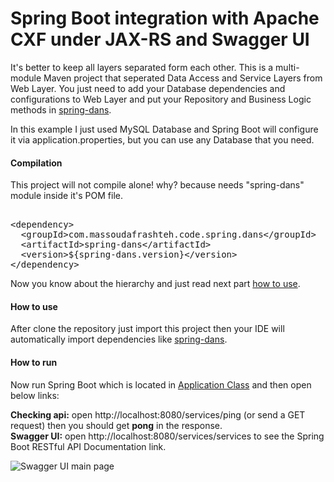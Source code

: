 # Spring Boot integration with Apache CXF under JAX-RS and Swagger UI

It's better to keep all layers separated form each other. This is a multi-module Maven project that seperated Data Access and Service Layers from Web Layer. You just need to add your Database dependencies and configurations to Web Layer and put your Repository and Business Logic methods in [spring-dans](https://github.com/massoudAfrashteh/code-examples/blob/master/java/spring-dans). 

In this example I just used MySQL Database and Spring Boot will configure it via application.properties, but you can use any Database that you need.

#### Compilation
This project will not compile alone! why? because  needs "spring-dans" module inside it's POM file.
<pre> 
&lt;dependency&gt;
  &lt;groupId&gt;com.massoudafrashteh.code.spring.dans&lt;/groupId&gt;
  &lt;artifactId&gt;spring-dans&lt;/artifactId&gt;
  &lt;version&gt;${spring-dans.version}&lt;/version&gt;
&lt;/dependency&gt;
</pre>

Now you know about the hierarchy and just read next part [how to use](https://github.com/massoudAfrashteh/code-examples/tree/master/java/spring-boot-cxf#how-to-use).

#### How to use
After clone the repository just import this project then your IDE will automatically import dependencies like [spring-dans](https://github.com/massoudAfrashteh/code-examples/blob/master/java/spring-dans).

#### How to run
Now run Spring Boot which is located in [Application Class](https://github.com/massoudAfrashteh/code-examples/blob/master/java/spring-boot-cxf/restful/src/main/java/starter/Starter.java) and then open below links:

**Checking api:** open http://localhost:8080/services/ping (or send a GET request) then you should get **pong** in the response.
<br>**Swagger UI:** open http://localhost:8080/services/services to see the Spring Boot RESTful API Documentation link.

![Swagger UI main page](https://raw.githubusercontent.com/massoudAfrashteh/code-examples/master/java/spring-boot-cxf/doc/images/spring-boot-cxf-swagger-ui.png)